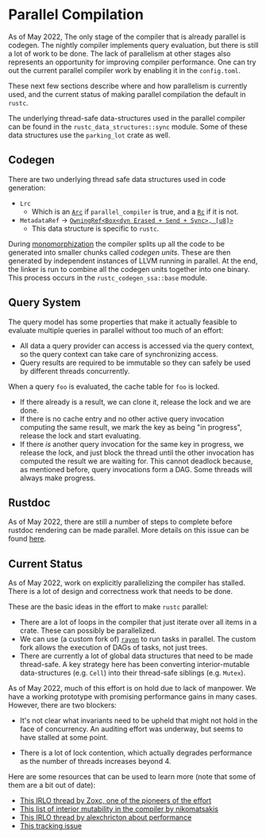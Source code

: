 # Parallel Compilation

As of May 2022, The only stage of the compiler
that is already parallel is codegen. The nightly compiler implements query evaluation,
but there is still a lot of work to be done. The lack of parallelism at other stages
also represents an opportunity for improving compiler performance. One can try out the current
parallel compiler work by enabling it in the `config.toml`.

These next few sections describe where and how parallelism is currently used,
and the current status of making parallel compilation the default in `rustc`.

The underlying thread-safe data-structures used in the parallel compiler
can be found in the `rustc_data_structures::sync` module. Some of these data structures
use the `parking_lot` crate as well.

## Codegen

There are two underlying thread safe data structures used in code generation:

- `Lrc`
    -  Which is an [`Arc`][Arc] if `parallel_compiler` is true, and a [`Rc`][Rc]
       if it is not.
- `MetadataRef` -> [`OwningRef<Box<dyn Erased + Send + Sync>, [u8]>`][OwningRef]
    - This data structure is specific to `rustc`.

During [monomorphization][monomorphization] the compiler splits up all the code to
be generated into smaller chunks called _codegen units_. These are then generated by
independent instances of LLVM running in parallel. At the end, the linker
is run to combine all the codegen units together into one binary. This process
occurs in the `rustc_codegen_ssa::base` module.

## Query System

The query model has some properties that make it actually feasible to evaluate
multiple queries in parallel without too much of an effort:

- All data a query provider can access is accessed via the query context, so
  the query context can take care of synchronizing access.
- Query results are required to be immutable so they can safely be used by
  different threads concurrently.

When a query `foo` is evaluated, the cache table for `foo` is locked.

- If there already is a result, we can clone it, release the lock and
  we are done.
- If there is no cache entry and no other active query invocation computing the
  same result, we mark the key as being "in progress", release the lock and
  start evaluating.
- If there *is* another query invocation for the same key in progress, we
  release the lock, and just block the thread until the other invocation has
  computed the result we are waiting for. This cannot deadlock because, as
  mentioned before, query invocations form a DAG. Some threads will always make
  progress.

## Rustdoc

As of <!-- date: 2022-05--> May 2022, there are still a number of steps
to complete before rustdoc rendering can be made parallel. More details on
this issue can be found [here][parallel-rustdoc].

## Current Status

As of May 2022, work on explicitly parallelizing the
compiler has stalled. There is a lot of design and correctness work that needs
to be done.

These are the basic ideas in the effort to make `rustc` parallel:

- There are a lot of loops in the compiler that just iterate over all items in
  a crate. These can possibly be parallelized.
- We can use (a custom fork of) [`rayon`] to run tasks in parallel. The custom
  fork allows the execution of DAGs of tasks, not just trees.
- There are currently a lot of global data structures that need to be made
  thread-safe. A key strategy here has been converting interior-mutable
  data-structures (e.g. `Cell`) into their thread-safe siblings (e.g. `Mutex`).

[`rayon`]: https://crates.io/crates/rayon

As of May 2022, much of this effort is on hold due
to lack of manpower. We have a working prototype with promising performance
gains in many cases. However, there are two blockers:

- It's not clear what invariants need to be upheld that might not hold in the
  face of concurrency. An auditing effort was underway, but seems to have
  stalled at some point.

- There is a lot of lock contention, which actually degrades performance as the
  number of threads increases beyond 4.

Here are some resources that can be used to learn more (note that some of them
are a bit out of date):

- [This IRLO thread by Zoxc, one of the pioneers of the effort][irlo0]
- [This list of interior mutability in the compiler by nikomatsakis][imlist]
- [This IRLO thread by alexchricton about performance][irlo1]
- [This tracking issue][tracking]

[irlo0]: https://internals.rust-lang.org/t/parallelizing-rustc-using-rayon/6606
[imlist]: https://github.com/nikomatsakis/rustc-parallelization/blob/master/interior-mutability-list.md
[irlo1]: https://internals.rust-lang.org/t/help-test-parallel-rustc/11503
[tracking]: https://github.com/rust-lang/rust/issues/48685
[monomorphization]: backend/monomorph.md
[parallel-rustdoc]: https://github.com/rust-lang/rust/issues/82741
[Arc]: https://doc.rust-lang.org/std/sync/struct.Arc.html
[Rc]: https://doc.rust-lang.org/std/rc/struct.Rc.html
[OwningRef]: https://doc.rust-lang.org/nightly/nightly-rustc/rustc_data_structures/owning_ref/index.html
